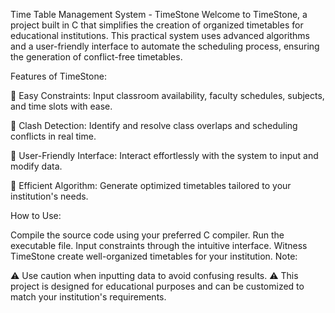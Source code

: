 Time Table Management System - TimeStone
Welcome to TimeStone, a project built in C that simplifies the creation of organized timetables for educational institutions. This practical system uses advanced algorithms and a user-friendly interface to automate the scheduling process, ensuring the generation of conflict-free timetables.

Features of TimeStone:

🔸 Easy Constraints: Input classroom availability, faculty schedules, subjects, and time slots with ease.

🔸 Clash Detection: Identify and resolve class overlaps and scheduling conflicts in real time.

🔸 User-Friendly Interface: Interact effortlessly with the system to input and modify data.

🔸 Efficient Algorithm: Generate optimized timetables tailored to your institution's needs.

How to Use:

Compile the source code using your preferred C compiler.
Run the executable file.
Input constraints through the intuitive interface.
Witness TimeStone create well-organized timetables for your institution.
Note:

⚠️ Use caution when inputting data to avoid confusing results.
⚠️ This project is designed for educational purposes and can be customized to match your institution's requirements.

